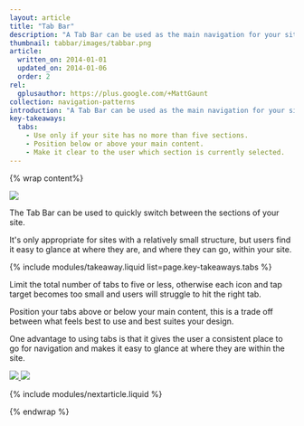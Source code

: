 ```yaml
---
layout: article
title: "Tab Bar"
description: "A Tab Bar can be used as the main navigation for your site. It gives the user visibility of the main sections of your site as well as an easy way to identify where they are within your web app."
thumbnail: tabbar/images/tabbar.png
article:
  written_on: 2014-01-01
  updated_on: 2014-01-06
  order: 2
rel:
  gplusauthor: https://plus.google.com/+MattGaunt
collection: navigation-patterns
introduction: "A Tab Bar can be used as the main navigation for your site. It gives the user visibility of the main sections of your site as well as an easy way to identify where they are within your web app."
key-takeaways:
  tabs:
    - Use only if your site has no more than five sections.
    - Position below or above your main content.
    - Make it clear to the user which section is currently selected.
---
```


{% wrap content%}

<a href="{{site.baseurl}}/resources/samples/documentation/multi-device-layouts/navigation-patterns/tabbar-sample1.html">
	<img class="g-medium--full g-wide--full" src="images/tabbar.png">
</a>

<div style="clear: both;"></div>

The Tab Bar can be used to quickly switch between the sections of your site.

It's only appropriate for sites with a relatively small structure, but users find it easy to glance at where they are, and where they can go, within your site.

{% include modules/takeaway.liquid list=page.key-takeaways.tabs %}

Limit the total number of tabs to five or less, otherwise each icon and tap target becomes too small and users will struggle to hit the right tab.

Position your tabs above or below your main content, this is a trade off between what feels best to use and best suites your design.

One advantage to using tabs is that it gives the user a consistent place to go for navigation and makes it easy to glance at where they are within the site.

<a href="{{site.baseurl}}/resources/samples/documentation/multi-device-layouts/navigation-patterns/tabbar-sample2.html">
	<img class="g--half" src="images/tabbar-alt-1.png">
</a>

<a href="{{site.baseurl}}/resources/samples/documentation/multi-device-layouts/navigation-patterns/tabbar-sample3.html">
	<img class="g--half g--last" src="images/tabbar-alt-2.png">
</a>

<div style="clear: both;"></div>

{% include modules/nextarticle.liquid %}

{% endwrap %}
